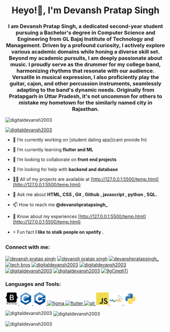 <h1 align="center">Heyo!👋, I'm Devansh Pratap Singh</h1>
<h3 align="center">I am Devansh Pratap Singh, a dedicated second-year student pursuing a Bachelor's degree in Computer Science and Engineering from GL Bajaj Institute of Technology and Management. Driven by a profound curiosity, I actively explore various academic domains while honing a diverse skill set. Beyond my academic pursuits, I am deeply passionate about music. I proudly serve as the drummer for my college band, harmonizing rhythms that resonate with our audience. Versatile in musical expression, I also proficiently play the guitar, cajon, and other percussion instruments, seamlessly adapting to the band's dynamic needs. Originally from Pratapgarh in Uttar Pradesh, it's not uncommon for others to mistake my hometown for the similarly named city in Rajasthan.</h3>

<p align="left"> <img src="https://komarev.com/ghpvc/?username=digitaldevansh2003&label=Profile%20views&color=0e75b6&style=flat" alt="digitaldevansh2003" /> </p>

<p align="left"> <a href="https://github.com/ryo-ma/github-profile-trophy"><img src="https://github-profile-trophy.vercel.app/?username=digitaldevansh2003" alt="digitaldevansh2003" /></a> </p>

- 🔭 I’m currently working on [student dating app](cant provide fn)

- 🌱 I’m currently learning **flutter and ML**

- 👯 I’m looking to collaborate on **front end projects**

- 🤝 I’m looking for help with **backend and database**

- 👨‍💻 All of my projects are available at [http://127.0.0.1:5500/temp.html](http://127.0.0.1:5500/temp.html)

- 💬 Ask me about **HTML, CSS , Git , Github , javascript , python , SQL.**

- 📫 How to reach me **@devanshpratapsingh_**

- 📄 Know about my experiences [http://127.0.0.1:5500/temp.html](http://127.0.0.1:5500/temp.html)

- ⚡ Fun fact **I like to stalk people on spotify .**

<h3 align="left">Connect with me:</h3>
<p align="left">
<a href="https://linkedin.com/in/devansh pratap singh" target="blank"><img align="center" src="https://raw.githubusercontent.com/rahuldkjain/github-profile-readme-generator/master/src/images/icons/Social/linked-in-alt.svg" alt="devansh pratap singh" height="30" width="40" /></a>
<a href="https://fb.com/devansh pratap singh" target="blank"><img align="center" src="https://raw.githubusercontent.com/rahuldkjain/github-profile-readme-generator/master/src/images/icons/Social/facebook.svg" alt="devansh pratap singh" height="30" width="40" /></a>
<a href="https://instagram.com/devanshpratapsingh_" target="blank"><img align="center" src="https://raw.githubusercontent.com/rahuldkjain/github-profile-readme-generator/master/src/images/icons/Social/instagram.svg" alt="devanshpratapsingh_" height="30" width="40" /></a>
<a href="https://www.youtube.com/c/tech bros" target="blank"><img align="center" src="https://raw.githubusercontent.com/rahuldkjain/github-profile-readme-generator/master/src/images/icons/Social/youtube.svg" alt="tech bros" height="30" width="40" /></a>
<a href="https://www.codechef.com/users/digitaldevansh2003" target="blank"><img align="center" src="https://cdn.jsdelivr.net/npm/simple-icons@3.1.0/icons/codechef.svg" alt="digitaldevansh2003" height="30" width="40" /></a>
<a href="https://www.hackerrank.com/digitaldevansh2003" target="blank"><img align="center" src="https://raw.githubusercontent.com/rahuldkjain/github-profile-readme-generator/master/src/images/icons/Social/hackerrank.svg" alt="digitaldevansh2003" height="30" width="40" /></a>
<a href="https://codeforces.com/profile/digitaldevansh2003" target="blank"><img align="center" src="https://raw.githubusercontent.com/rahuldkjain/github-profile-readme-generator/master/src/images/icons/Social/codeforces.svg" alt="digitaldevansh2003" height="30" width="40" /></a>
<a href="https://www.leetcode.com/digitaldevansh2003" target="blank"><img align="center" src="https://raw.githubusercontent.com/rahuldkjain/github-profile-readme-generator/master/src/images/icons/Social/leet-code.svg" alt="digitaldevansh2003" height="30" width="40" /></a>
<a href="https://discord.gg/9gCmphTj" target="blank"><img align="center" src="https://raw.githubusercontent.com/rahuldkjain/github-profile-readme-generator/master/src/images/icons/Social/discord.svg" alt="9gCmphTj" height="30" width="40" /></a>
</p>

<h3 align="left">Languages and Tools:</h3>
<p align="left"> <a href="https://getbootstrap.com" target="_blank" rel="noreferrer"> <img src="https://raw.githubusercontent.com/devicons/devicon/master/icons/bootstrap/bootstrap-plain-wordmark.svg" alt="bootstrap" width="40" height="40"/> </a> <a href="https://www.cprogramming.com/" target="_blank" rel="noreferrer"> <img src="https://raw.githubusercontent.com/devicons/devicon/master/icons/c/c-original.svg" alt="c" width="40" height="40"/> </a> <a href="https://www.w3schools.com/cpp/" target="_blank" rel="noreferrer"> <img src="https://raw.githubusercontent.com/devicons/devicon/master/icons/cplusplus/cplusplus-original.svg" alt="cplusplus" width="40" height="40"/> </a> <a href="https://www.figma.com/" target="_blank" rel="noreferrer"> <img src="https://www.vectorlogo.zone/logos/figma/figma-icon.svg" alt="figma" width="40" height="40"/> </a> <a href="https://flutter.dev" target="_blank" rel="noreferrer"> <img src="https://www.vectorlogo.zone/logos/flutterio/flutterio-icon.svg" alt="flutter" width="40" height="40"/> </a> <a href="https://git-scm.com/" target="_blank" rel="noreferrer"> <img src="https://www.vectorlogo.zone/logos/git-scm/git-scm-icon.svg" alt="git" width="40" height="40"/> </a> <a href="https://developer.mozilla.org/en-US/docs/Web/JavaScript" target="_blank" rel="noreferrer"> <img src="https://raw.githubusercontent.com/devicons/devicon/master/icons/javascript/javascript-original.svg" alt="javascript" width="40" height="40"/> </a> <a href="https://www.mysql.com/" target="_blank" rel="noreferrer"> <img src="https://raw.githubusercontent.com/devicons/devicon/master/icons/mysql/mysql-original-wordmark.svg" alt="mysql" width="40" height="40"/> </a> <a href="https://www.python.org" target="_blank" rel="noreferrer"> <img src="https://raw.githubusercontent.com/devicons/devicon/master/icons/python/python-original.svg" alt="python" width="40" height="40"/> </a> </p>

<p><img align="left" src="https://github-readme-stats.vercel.app/api/top-langs?username=digitaldevansh2003&show_icons=true&locale=en&layout=compact" alt="digitaldevansh2003" /></p>

<p>&nbsp;<img align="center" src="https://github-readme-stats.vercel.app/api?username=digitaldevansh2003&show_icons=true&locale=en" alt="digitaldevansh2003" /></p>

<p><img align="center" src="https://github-readme-streak-stats.herokuapp.com/?user=digitaldevansh2003&" alt="digitaldevansh2003" /></p>
